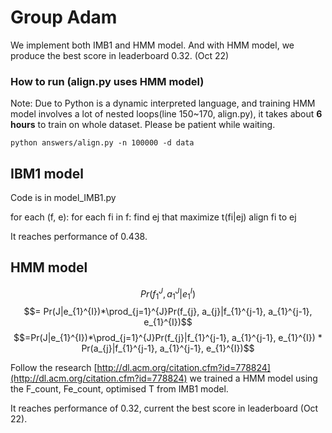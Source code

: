 # Group Adam
We implement both IMB1 and HMM model. And with HMM model, we produce the best score in leaderboard 0.32. (Oct 22)

### How to run (align.py uses HMM model)
Note: Due to Python is a dynamic interpreted language, and training HMM model involves a lot of nested loops(line 150~170, align.py), it takes about **6 hours** to train on whole dataset. Please be patient while waiting.

    python answers/align.py -n 100000 -d data

## IBM1 model
Code is in model_IMB1.py

  for each (f, e):
    for each fi in f:
      find ej that maximize t(fi|ej)
      align fi to ej

It reaches performance of 0.438.

## HMM model
$$Pr(f_{1}^{J}, a_{1}^{J}|e_{1}^{I})$$
$$= Pr(J|e_{1}^{I})*\prod_{j=1}^{J}Pr(f_{j}, a_{j}|f_{1}^{j-1}, a_{1}^{j-1}, e_{1}^{I})$$
$$=Pr(J|e_{1}^{I})*\prod_{j=1}^{J}Pr(f_{j}|f_{1}^{j-1}, a_{1}^{j-1}, e_{1}^{I}) * Pr(a_{j}|f_{1}^{j-1}, a_{1}^{j-1}, e_{1}^{I})$$

Follow the research [http://dl.acm.org/citation.cfm?id=778824](http://dl.acm.org/citation.cfm?id=778824) we trained a HMM model using the F_count, Fe_count, optimised T from IMB1 model.

It reaches performance of 0.32, current the best score in leaderboard (Oct 22).
